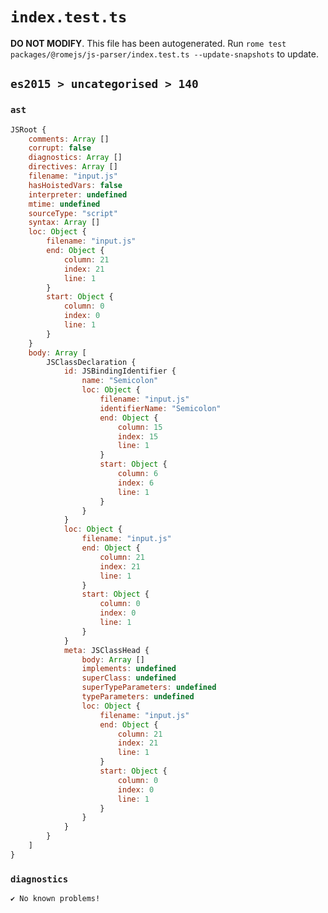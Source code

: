 # `index.test.ts`

**DO NOT MODIFY**. This file has been autogenerated. Run `rome test packages/@romejs/js-parser/index.test.ts --update-snapshots` to update.

## `es2015 > uncategorised > 140`

### `ast`

```javascript
JSRoot {
	comments: Array []
	corrupt: false
	diagnostics: Array []
	directives: Array []
	filename: "input.js"
	hasHoistedVars: false
	interpreter: undefined
	mtime: undefined
	sourceType: "script"
	syntax: Array []
	loc: Object {
		filename: "input.js"
		end: Object {
			column: 21
			index: 21
			line: 1
		}
		start: Object {
			column: 0
			index: 0
			line: 1
		}
	}
	body: Array [
		JSClassDeclaration {
			id: JSBindingIdentifier {
				name: "Semicolon"
				loc: Object {
					filename: "input.js"
					identifierName: "Semicolon"
					end: Object {
						column: 15
						index: 15
						line: 1
					}
					start: Object {
						column: 6
						index: 6
						line: 1
					}
				}
			}
			loc: Object {
				filename: "input.js"
				end: Object {
					column: 21
					index: 21
					line: 1
				}
				start: Object {
					column: 0
					index: 0
					line: 1
				}
			}
			meta: JSClassHead {
				body: Array []
				implements: undefined
				superClass: undefined
				superTypeParameters: undefined
				typeParameters: undefined
				loc: Object {
					filename: "input.js"
					end: Object {
						column: 21
						index: 21
						line: 1
					}
					start: Object {
						column: 0
						index: 0
						line: 1
					}
				}
			}
		}
	]
}
```

### `diagnostics`

```
✔ No known problems!

```
